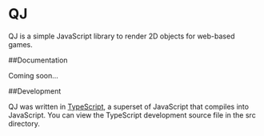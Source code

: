 # QJ

QJ is a simple JavaScript library to render 2D objects for web-based games.

##Documentation

Coming soon...

##Development

QJ was written in [TypeScript](https://github.com/Microsoft/TypeScript), a superset of JavaScript that compiles into JavaScript. You can view the TypeScript development source file in the src directory.